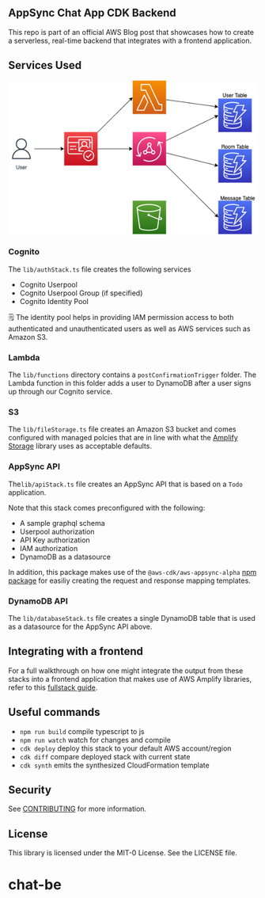 ## AppSync Chat App CDK Backend

This repo is part of an official AWS Blog post that showcases how to create a serverless, real-time backend that integrates with a frontend application.

## Services Used

![service diagram](./diagram.png)

### Cognito

The `lib/authStack.ts` file creates the following services

- Cognito Userpool
- Cognito Userpool Group (if specified)
- Cognito Identity Pool

🗒️ The identity pool helps in providing IAM permission access to both authenticated and unauthenticated users as well as AWS services such as Amazon S3.

### Lambda

The `lib/functions` directory contains a `postConfirmationTrigger` folder. The Lambda function in this folder adds a user to DynamoDB after a user signs up through our Cognito service.

### S3

The `lib/fileStorage.ts` file creates an Amazon S3 bucket and comes configured with managed polcies that are in line with what the [Amplify Storage](https://docs.amplify.aws/cli/storage/import/#configuring-iam-role-to-use-amplify-recommended-policies) library uses as acceptable defaults.

### AppSync API

The`lib/apiStack.ts` file creates an AppSync API that is based on a `Todo` application.

Note that this stack comes preconfigured with the following:

- A sample graphql schema
- Userpool authorization
- API Key authorization
- IAM authorization
- DynamoDB as a datasource

In addition, this package makes use of the `@aws-cdk/aws-appsync-alpha` [npm package](https://www.npmjs.com/package/@aws-cdk/aws-appsync-alpha) for easiliy creating the request and response mapping templates.

### DynamoDB API

The `lib/databaseStack.ts` file creates a single DynamoDB table that is used as a datasource for the AppSync API above.

## Integrating with a frontend

For a full walkthrough on how one might integrate the output from these stacks into a frontend application that makes use of AWS Amplify libraries, refer to this [fullstack guide](https://blog.focusotter.com/the-fullstack-guide-to-creating-appsync-apis-with-the-aws-cdk#heading-interacting-with-a-nextjs-frontend).

## Useful commands

- `npm run build` compile typescript to js
- `npm run watch` watch for changes and compile
- `cdk deploy` deploy this stack to your default AWS account/region
- `cdk diff` compare deployed stack with current state
- `cdk synth` emits the synthesized CloudFormation template

## Security

See [CONTRIBUTING](CONTRIBUTING.md#security-issue-notifications) for more information.

## License

This library is licensed under the MIT-0 License. See the LICENSE file.
# chat-be
